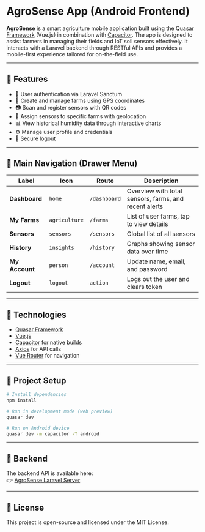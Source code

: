 # AgroSense App (Android Frontend)

**AgroSense** is a smart agriculture mobile application built using the [Quasar Framework](https://quasar.dev/) (Vue.js) in combination with [Capacitor](https://capacitorjs.com/). The app is designed to assist farmers in managing their fields and IoT soil sensors effectively. It interacts with a Laravel backend through RESTful APIs and provides a mobile-first experience tailored for on-the-field use.

---

## 📲 Features

- 🔐 User authentication via Laravel Sanctum
- 🌱 Create and manage farms using GPS coordinates
- 📷 Scan and register sensors with QR codes
- 📍 Assign sensors to specific farms with geolocation
- 📊 View historical humidity data through interactive charts
- ⚙️ Manage user profile and credentials
- 🚪 Secure logout

---

## 🧭 Main Navigation (Drawer Menu)

| Label          | Icon          | Route        | Description                                           |
| -------------- | ------------- | ------------ | ----------------------------------------------------- |
| **Dashboard**  | `home`        | `/dashboard` | Overview with total sensors, farms, and recent alerts |
| **My Farms**   | `agriculture` | `/farms`     | List of user farms, tap to view details               |
| **Sensors**    | `sensors`     | `/sensors`   | Global list of all sensors                            |
| **History**    | `insights`    | `/history`   | Graphs showing sensor data over time                  |
| **My Account** | `person`      | `/account`   | Update name, email, and password                      |
| **Logout**     | `logout`      | `action`     | Logs out the user and clears token                    |

---

## 🔧 Technologies

- [Quasar Framework](https://quasar.dev/)
- [Vue.js](https://vuejs.org/)
- [Capacitor](https://capacitorjs.com/) for native builds
- [Axios](https://axios-http.com/) for API calls
- [Vue Router](https://router.vuejs.org/) for navigation

---

## 🚀 Project Setup

```bash
# Install dependencies
npm install

# Run in development mode (web preview)
quasar dev

# Run on Android device
quasar dev -m capacitor -T android
```

---

## 📡 Backend

The backend API is available here:  
👉 [AgroSense Laravel Server](https://github.com/AgroSensePlatform/agrosense-server)

---

## 📝 License

This project is open-source and licensed under the MIT License.
